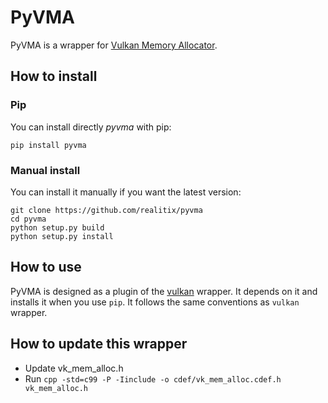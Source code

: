 # PyVMA

PyVMA is a wrapper for [Vulkan Memory Allocator](https://github.com/GPUOpen-LibrariesAndSDKs/VulkanMemoryAllocator).

## How to install

### Pip

You can install directly *pyvma* with pip:

```
pip install pyvma
```

### Manual install

You can install it manually if you want the latest version:

```
git clone https://github.com/realitix/pyvma
cd pyvma
python setup.py build
python setup.py install
```

## How to use

PyVMA is designed as a plugin of the [vulkan](https://github.com/realitix/vulkan) wrapper.
It depends on it and installs it when you use `pip`.
It follows the same conventions as `vulkan` wrapper.

## How to update this wrapper

- Update vk_mem_alloc.h
- Run `cpp -std=c99 -P -Iinclude -o cdef/vk_mem_alloc.cdef.h vk_mem_alloc.h`
